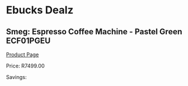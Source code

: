 
# Ebucks Dealz
## Smeg: Espresso Coffee Machine - Pastel Green ECF01PGEU
[Product Page](https://www.ebucks.com/web/shop/productSelected.do?prodId=1169576074&catId=704984897)

Price: R7499.00

Savings: 


	
